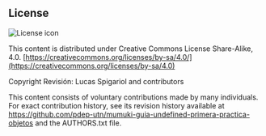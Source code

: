 ## License
![License icon](https://licensebuttons.net/l/by-sa/3.0/88x31.png)

This content is distributed under Creative Commons License Share-Alike, 4.0. [https://creativecommons.org/licenses/by-sa/4.0/](https://creativecommons.org/licenses/by-sa/4.0)

Copyright Revisión: Lucas Spigariol and contributors

This content consists of voluntary contributions made by many
individuals. For exact contribution history, see its revision history
available at https://github.com/pdep-utn/mumuki-guia-undefined-primera-practica-objetos and the AUTHORS.txt file.

